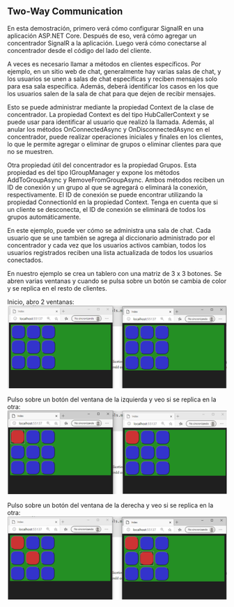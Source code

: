 ## Two-Way Communication

En esta demostración, primero verá cómo configurar SignalR en una aplicación ASP.NET Core. Después de eso, verá cómo agregar un concentrador SignalR a la aplicación. Luego verá cómo conectarse al concentrador desde el código del lado del cliente.

A veces es necesario llamar a métodos en clientes específicos. Por ejemplo, en un sitio web de chat, generalmente hay varias salas de chat, y los usuarios se unen a salas de chat específicas y reciben mensajes solo para esa sala específica. Además, deberá identificar los casos en los que los usuarios salen de la sala de chat para que dejen de recibir mensajes.

Esto se puede administrar mediante la propiedad Context de la clase de concentrador. La propiedad Context es del tipo HubCallerContext y se puede usar para identificar al usuario que realizó la llamada. Además, al anular los métodos OnConnectedAsync y OnDisconnectedAsync en el concentrador, puede realizar operaciones iniciales y finales en los clientes, lo que le permite agregar o eliminar de grupos o eliminar clientes para que no se muestren.

Otra propiedad útil del concentrador es la propiedad Grupos. Esta propiedad es del tipo IGroupManager y expone los métodos AddToGroupAsync y RemoveFromGroupAsync. Ambos métodos reciben un ID de conexión y un grupo al que se agregará o eliminará la conexión, respectivamente. El ID de conexión se puede encontrar utilizando la propiedad ConnectionId en la propiedad Context. Tenga en cuenta que si un cliente se desconecta, el ID de conexión se eliminará de todos los grupos automáticamente.

En este ejemplo, puede ver cómo se administra una sala de chat. Cada usuario que se une también se agrega al diccionario administrado por el concentrador y cada vez que los usuarios activos cambian, todos los usuarios registrados reciben una lista actualizada de todos los usuarios conectados.


En nuestro ejemplo se crea un tablero con una matriz de 3 x 3 botones. Se abren varias ventanas y cuando se pulsa sobre un botón se cambia de color y se replica en el resto de clientes.

Inicio, abro 2 ventanas:
![inicio](inicio.PNG)

Pulso sobre un botón del ventana de la izquierda y veo si se replica en la otra:
![inicio](pulso_izq.PNG)

Pulso sobre un botón del ventana de la derecha y veo si se replica en la otra:
![inicio](pulso_drch.PNG)
